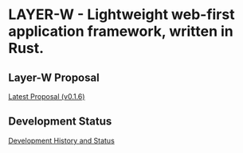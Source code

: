 # LAYER-W - Lightweight web-first application framework, written in Rust.

## Layer-W Proposal

[Latest Proposal (v0.1.6)](/engine/research/beta/layerwV0.1.4.md)

## Development Status

[Development History and Status](/engine/research/beta/history.md)
